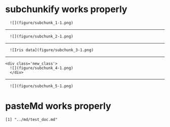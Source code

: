 # subchunkify works properly

    
      ![](figure/subchunk_1-1.png)
      

---

    
      ![](figure/subchunk_2-1.png)
      

---

    
      ![Iris data](figure/subchunk_3-1.png)
      

---

    <div class='new_class'>
      ![](figure/subchunk_4-1.png)
      </div>

---

    
      ![](figure/subchunk_5-1.png)
      

# pasteMd works properly

    [1] "../md/test_doc.md"

